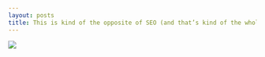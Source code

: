 ```yaml
---
layout: posts
title: This is kind of the opposite of SEO (and that’s kind of the whole point)
---
```

![][image-1]

[image-1]:	/assets/2018-07-13-SEO.png